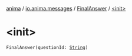 [anima](../../index.md) / [io.anima.messages](../index.md) / [FinalAnswer](index.md) / [&lt;init&gt;](./-init-.md)

# &lt;init&gt;

`FinalAnswer(questionId: `[`String`](https://kotlinlang.org/api/latest/jvm/stdlib/kotlin/-string/index.html)`)`
